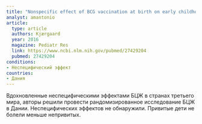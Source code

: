 ```yaml
---
title: "Nonspecific effect of BCG vaccination at birth on early childhood infections: a randomized, clinical multicenter trial"
analyst: amantonio
article:
  type: article
  authors: Kjærgaard
  year: 2016
  magazine: Pediatr Res
  link: https://www.ncbi.nlm.nih.gov/pubmed/27429204
  pubmed: 27429204
conditions:
- Неспецифический эффект
countries:
- Дания
---
```


Вдохновленные неспецифическими эффектами БЦЖ в странах третьего мира, авторы решили провести рандомизированное исследование БЦЖ в Дании. Неспецифических эффектов не обнаружили. Привитые дети не болели меньше непривитых.
